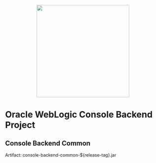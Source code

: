 <p align="center">
    <img src="../etc/images/console-backend_logo_300x300.png" height="300">
</p>

# Oracle WebLogic Console Backend Project
## Console Backend Common
Artifact: console-backend-common-${release-tag}.jar 
